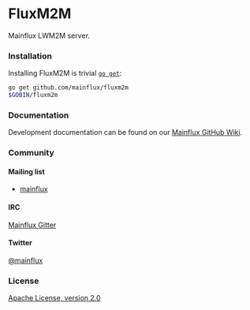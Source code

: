 # FluxM2M

Mainflux LWM2M server.

### Installation

Installing FluxM2M is trivial [`go get`](https://golang.org/cmd/go/):
```bash
go get github.com/mainflux/fluxm2m
$GOBIN/fluxm2m
```

### Documentation
Development documentation can be found on our [Mainflux GitHub Wiki](https://github.com/Mainflux/mainflux/wiki).

### Community
#### Mailing list
- [mainflux](https://groups.google.com/forum/#!forum/mainflux)

#### IRC
[Mainflux Gitter](https://gitter.im/Mainflux/mainflux?utm_source=badge&utm_medium=badge&utm_campaign=pr-badge&utm_content=badge)

#### Twitter
[@mainflux](https://twitter.com/mainflux)

### License
[Apache License, version 2.0](LICENSE)
